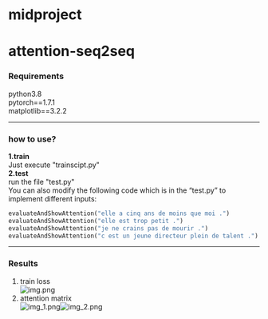 # midproject

# attention-seq2seq

### Requirements
python3.8<br>
pytorch==1.7.1 <br>
matplotlib==3.2.2
***
### how to use?
**1.train**<br/>
Just execute "trainscipt.py"<br>
**2.test**<br>
run the file "test.py"<br>
You can also modify the following code which is in the “test.py” to implement different inputs:<br>
```python
evaluateAndShowAttention("elle a cinq ans de moins que moi .")
evaluateAndShowAttention("elle est trop petit .")
evaluateAndShowAttention("je ne crains pas de mourir .")
evaluateAndShowAttention("c est un jeune directeur plein de talent .")
```
***
### Results
1. train loss <br>
![img.png](results/img.png)
2. attention matrix <br>
![img_1.png](results/img_1.png)![img_2.png](results/img_2.png)
